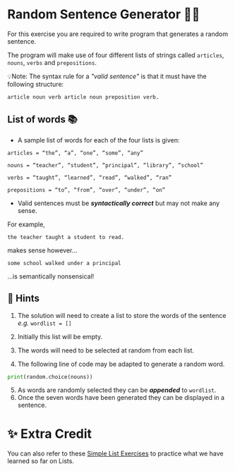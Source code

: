 # Random Sentence Generator 👨‍💻 

For this exercise you are required to write program that generates a random sentence.

The program will make use of four different lists of strings called ``articles``, ``nouns``, ``verbs`` and ``prepositions``. 

💡Note: The syntax rule for a _"valid sentence"_ is that it must have the following structure:


````
article noun verb article noun preposition verb.
````
## List of words 📚
- A sample list of words for each of the four lists is given:
````
articles = “the”, “a”, “one”, “some”, “any”

nouns = “teacher”, “student”, “principal”, “library”, “school”

verbs = “taught”, “learned”, “read”, “walked”, “ran”

prepositions = “to”, “from”, “over”, “under”, “on”
````

- Valid sentences must be _**syntactically correct**_ but may not make any sense.

For example,
````
the teacher taught a student to read.  
````
makes sense however...

````
some school walked under a principal 
````
...is semantically nonsensical!


## 👀 Hints

1. The solution will need to create a list to store the words of the sentence _e.g._ ``wordlist = []``

2. Initially this list will be empty.

3. The words will need to be selected at random from each list.
4. The following line of code 
may be adapted to generate a random word.

````py
print(random.choice(nouns))
````

5.  As words are randomly selected they can be **_appended_** to ``wordlist``.
6.  Once the seven words have been generated they can be displayed in a sentence.


# ✨ Extra Credit
You can also refer to these [Simple List Exercises](https://www.w3schools.com/python/python_lists_exercises.asp) to practice what we have learned so far on Lists.

  
